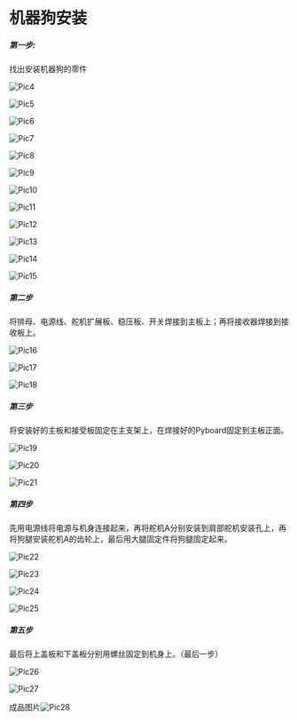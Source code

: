 # 机器狗安装

##### 第一步:

找出安装机器狗的零件

![Pic4](/pic/6.4/Pic4.png)

![Pic5](/Pic/6.4/Pic5.png)

![Pic6](/pic/6.4/Pic6.png)

![Pic7](/pic/6.4/Pic7.png)

![Pic8](/pic/6.4/Pic8.png)



![Pic9](/pic/6.4/Pic9.png)

![Pic10](/pic/6.4/Pic10.png)

![Pic11](/pic/6.4/Pic11.png)

![Pic12](/pic/6.4/Pic12.png)

![Pic13](/pic/6.4/Pic13.png)

![Pic14](/pic/6.4/Pic14.png)

![Pic15](/pic/6.4/Pic15.png)



##### 第二步

将排母、电源线、舵机扩展板、稳压板、开关焊接到主板上；再将接收器焊接到接收板上。



![Pic16](/pic/6.4/Pic16.png)

![Pic17](/pic/6.4/Pic17.png)

![Pic18](/pic/6.4/Pic18.png)



##### 第三步

将安装好的主板和接受板固定在主支架上，在焊接好的Pyboard固定到主板正面。

![Pic19](/pic/6.4/Pic19.png)

![Pic20](/pic/6.4/Pic20.png)

![Pic21](/pic/6.4/Pic21.png)



##### 第四步

先用电源线将电源与机身连接起来，再将舵机A分别安装到肩部舵机安装孔上，再将狗腿安装舵机A的齿轮上，最后用大腿固定件将狗腿固定起来。

![Pic22](/pic/6.4/Pic22.png)

![Pic23](/pic/6.4/Pic23.png)

![Pic24](/pic/6.4/Pic24.png)

![Pic25](/pic/6.4/Pic25.png)



##### 第五步

最后将上盖板和下盖板分别用螺丝固定到机身上。（最后一步）

![Pic26](/pic/6.4/Pic26.png)

![Pic27](/pic/6.4/Pic27.png)



成品图片![Pic28](/pic/6.4/Pic28.png)